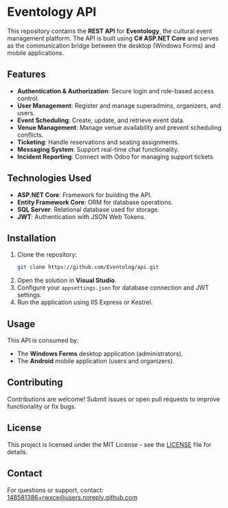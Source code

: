 # Eventology API

This repository contains the **REST API** for **Eventology**, the cultural event management platform. The API is built using **C# ASP.NET Core** and serves as the communication bridge between the desktop (Windows Forms) and mobile applications.

## Features

- **Authentication & Authorization**: Secure login and role-based access control.
- **User Management**: Register and manage superadmins, organizers, and users.
- **Event Scheduling**: Create, update, and retrieve event data.
- **Venue Management**: Manage venue availability and prevent scheduling conflicts.
- **Ticketing**: Handle reservations and seating assignments.
- **Messaging System**: Support real-time chat functionality.
- **Incident Reporting**: Connect with Odoo for managing support tickets.

## Technologies Used

- **ASP.NET Core**: Framework for building the API.
- **Entity Framework Core**: ORM for database operations.
- **SQL Server**: Relational database used for storage.
- **JWT**: Authentication with JSON Web Tokens.

## Installation

1. Clone the repository:
   ```bash
   git clone https://github.com/Eventolog/api.git
   ```
2. Open the solution in **Visual Studio**.
3. Configure your `appsettings.json` for database connection and JWT settings.
4. Run the application using IIS Express or Kestrel.

## Usage

This API is consumed by:
- The **Windows Forms** desktop application (administrators).
- The **Android** mobile application (users and organizers).

## Contributing

Contributions are welcome! Submit issues or open pull requests to improve functionality or fix bugs.

## License

This project is licensed under the MIT License - see the [LICENSE](LICENSE) file for details.

## Contact

For questions or support, contact: 148581386+rwxce@users.noreply.github.com
